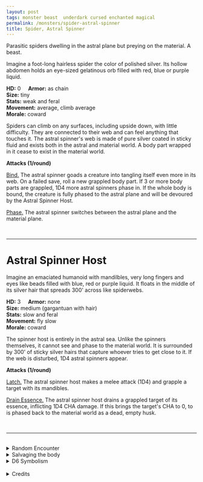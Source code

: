 ```yaml
---
layout: post
tags: monster beast  underdark cursed enchanted magical
permalink: /monsters/spider-astral-spinner
title: Spider, Astral Spinner
---
```


Parasitic spiders dwelling in the astral plane but preying on the material. A beast.

Imagine a foot-long hairless spider the color of polished silver. Its hollow abdomen holds an eye-sized gelatinous orb filled with red, blue or purple liquid.

**HD:** 0  &nbsp; &nbsp;  **Armor:** as chain <br>
**Size:** tiny <br>
**Stats:** weak and feral<br>
**Movement:** average, climb average <br>
**Morale:** coward <br>

Spiders can climb on any surfaces, including upside down, with little difficulty. They are connected to their web and can feel anything that touches it. The astral spinner's web is made of pure silver coated in sticky fluid and exists both in the astral and material world. A body part wrapped in it cease to exist in the material world.

**Attacks (1/round)**

<ins>Bind.</ins> The astral spinner goads a creature into tangling itself even more in its web. On a failed save, roll a new grappled body part. If 3 or more body parts are grappled, 1D4 more astral spinners phase in. If the whole body is bound, the creature is fully phased to the astral plane and will be devoured by the Astral Spinner Host.

<ins>Phase.</ins> The astral spinner switches between the astral plane and the material plane.

<br>

---

# Astral Spinner Host

Imagine an emaciated humanoid with mandilbles, very long fingers and eyes like beads filled with blue, red or purple liquid. It floats in the middle of its silver hair that spreads 300' across like spiderwebs. 

**HD:** 3  &nbsp; &nbsp;  **Armor:** none <br>
**Size:** medium (gargantuan with hair) <br>
**Stats:** slow and feral<br>
**Movement:** fly slow <br>
**Morale:** coward <br>

The spinner host is entirely in the astral sea. Unlike the spinners themselves, it cannot see and phase to the material world. It is surrounded by 300' of sticky silver hairs that capture whoever tries to get close to it. If the web is disturbed, 1D4 astral spinners appear.

**Attacks (1/round)**

<ins>Latch.</ins> The astral spinner host makes a melee attack (1D4) and grapple a target with its mandibles.

<ins>Drain Essence.</ins> The astral spinner host drains a grappled target of its essence, inflicting 1D4 CHA damage. If this brings the target's CHA to 0, to is phased back to the material world as a dead, empty husk.

<br>

---

<br> 

<details markdown="1">
<summary>Random Encounter</summary>

1. **Monster:** 1D6 astral spinners (and a host, linked somewhere in the astral sea).
1. **Lair:**  A cluster of silver threads spread across a room like spider webs (and a host, linked to it in the astral sea). <br>	&nbsp; OR <br>	**Omen:** A silver thread dangles seemingly out of nowhere.
1. **Spoor:**  A piece of equipment or debris stuck in silver threads.
1. **Tracks:** Sivler threads.
1. **Trace:** [rumor] Silver grows here.
1. **Trace:** Silver thread, old and dull.
</details>

<details markdown="1">
<summary>Salvaging the body</summary>

The astral spinner might be dangerous, but is highly saught after: First, its silk is really pure silver. Once washed of the sticcky goo, it can be melted to maked the highest quality metal. Rumor even has it that it can be forged into weapons capable of cutting silver cords. Secondly, the gelatinous orb in its abdomen can be popped out and eaten (it tastes like gummybear. These orbs are actually the host's eyes, which regrow after being ripped out by the astral spinner babies it vomits.

<span class="alchemy">**Astral Spinner Eye**. When eaten, causes to astrally project for 1D4 hours. Roll 1D12, on a roll of 1, you dont come back and transform into an astral spinner host. </span>

</details>

<details markdown="1">
<summary>D6 Symbolism</summary>

In local cultures this beast is a symbol of ...

1. Greed
1. Bad Teeth
1. Dreams
1. Revenge
1. Sacred
1. Taboo 
</details>

<br>

<details markdown="1">
<summary>Credits</summary>
Boltforagers are a creation of [Jacob Hurst, Evan Peterson, and Donnie Garcia](https://shop.swordfishislands.com/) found in [Hot Springs Island](https://shop.swordfishislands.com/the-dark-of-hot-springs-island/). The creatures are not statted in the book, so I made my own version. — SaltyGoo
</details>

